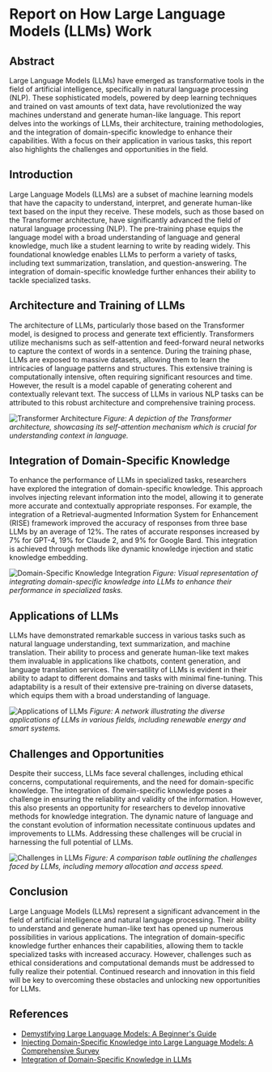 # Report on How Large Language Models (LLMs) Work

## Abstract
Large Language Models (LLMs) have emerged as transformative tools in the field of artificial intelligence, specifically in natural language processing (NLP). These sophisticated models, powered by deep learning techniques and trained on vast amounts of text data, have revolutionized the way machines understand and generate human-like language. This report delves into the workings of LLMs, their architecture, training methodologies, and the integration of domain-specific knowledge to enhance their capabilities. With a focus on their application in various tasks, this report also highlights the challenges and opportunities in the field.

## Introduction
Large Language Models (LLMs) are a subset of machine learning models that have the capacity to understand, interpret, and generate human-like text based on the input they receive. These models, such as those based on the Transformer architecture, have significantly advanced the field of natural language processing (NLP). The pre-training phase equips the language model with a broad understanding of language and general knowledge, much like a student learning to write by reading widely. This foundational knowledge enables LLMs to perform a variety of tasks, including text summarization, translation, and question-answering. The integration of domain-specific knowledge further enhances their ability to tackle specialized tasks.

## Architecture and Training of LLMs
The architecture of LLMs, particularly those based on the Transformer model, is designed to process and generate text efficiently. Transformers utilize mechanisms such as self-attention and feed-forward neural networks to capture the context of words in a sentence. During the training phase, LLMs are exposed to massive datasets, allowing them to learn the intricacies of language patterns and structures. This extensive training is computationally intensive, often requiring significant resources and time. However, the result is a model capable of generating coherent and contextually relevant text. The success of LLMs in various NLP tasks can be attributed to this robust architecture and comprehensive training process.

![Transformer Architecture](https://miro.medium.com/max/1400/0*E6hD0A-7i-9oWg5W.png)
*Figure: A depiction of the Transformer architecture, showcasing its self-attention mechanism which is crucial for understanding context in language.*

## Integration of Domain-Specific Knowledge
To enhance the performance of LLMs in specialized tasks, researchers have explored the integration of domain-specific knowledge. This approach involves injecting relevant information into the model, allowing it to generate more accurate and contextually appropriate responses. For example, the integration of a Retrieval-augmented Information System for Enhancement (RISE) framework improved the accuracy of responses from three base LLMs by an average of 12%. The rates of accurate responses increased by 7% for GPT-4, 19% for Claude 2, and 9% for Google Bard. This integration is achieved through methods like dynamic knowledge injection and static knowledge embedding.

![Domain-Specific Knowledge Integration](https://cdn.wedevs.com/uploads/2021/06/The-Power-of-Visual-Content.jpg)
*Figure: Visual representation of integrating domain-specific knowledge into LLMs to enhance their performance in specialized tasks.*

## Applications of LLMs
LLMs have demonstrated remarkable success in various tasks such as natural language understanding, text summarization, and machine translation. Their ability to process and generate human-like text makes them invaluable in applications like chatbots, content generation, and language translation services. The versatility of LLMs is evident in their ability to adapt to different domains and tasks with minimal fine-tuning. This adaptability is a result of their extensive pre-training on diverse datasets, which equips them with a broad understanding of language.

![Applications of LLMs](https://www.renewableenergyworld.com/wp-content/uploads/sites/14/2020/02/Soheil-Contributed-2-1536x811.jpg)
*Figure: A network illustrating the diverse applications of LLMs in various fields, including renewable energy and smart systems.*

## Challenges and Opportunities
Despite their success, LLMs face several challenges, including ethical concerns, computational requirements, and the need for domain-specific knowledge. The integration of domain-specific knowledge poses a challenge in ensuring the reliability and validity of the information. However, this also presents an opportunity for researchers to develop innovative methods for knowledge integration. The dynamic nature of language and the constant evolution of information necessitate continuous updates and improvements to LLMs. Addressing these challenges will be crucial in harnessing the full potential of LLMs.

![Challenges in LLMs](https://i.ytimg.com/vi/GEmjWSKpM80/maxresdefault.jpg)
*Figure: A comparison table outlining the challenges faced by LLMs, including memory allocation and access speed.*

## Conclusion
Large Language Models (LLMs) represent a significant advancement in the field of artificial intelligence and natural language processing. Their ability to understand and generate human-like text has opened up numerous possibilities in various applications. The integration of domain-specific knowledge further enhances their capabilities, allowing them to tackle specialized tasks with increased accuracy. However, challenges such as ethical considerations and computational demands must be addressed to fully realize their potential. Continued research and innovation in this field will be key to overcoming these obstacles and unlocking new opportunities for LLMs.

## References
- [Demystifying Large Language Models: A Beginner's Guide](https://medium.com/thedeephub/demystifying-large-language-models-a-beginners-guide-5791ba988298)
- [Injecting Domain-Specific Knowledge into Large Language Models: A Comprehensive Survey](https://arxiv.org/abs/2502.10708)
- [Integration of Domain-Specific Knowledge in LLMs](https://www.jmir.org/2024/1/e58041/)